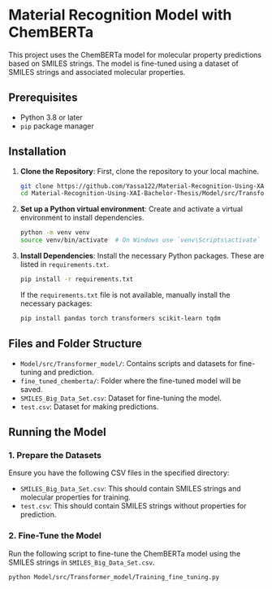 # Material Recognition Model with ChemBERTa

This project uses the ChemBERTa model for molecular property predictions based on SMILES strings. The model is fine-tuned using a dataset of SMILES strings and associated molecular properties.

## Prerequisites

- Python 3.8 or later
- `pip` package manager

## Installation 

1. **Clone the Repository**: First, clone the repository to your local machine.

    ```bash
    git clone https://github.com/Yassa122/Material-Recognition-Using-XAI-Bachelor-Thesis.git
    cd Material-Recognition-Using-XAI-Bachelor-Thesis/Model/src/Transformer_model
    ```

2. **Set up a Python virtual environment**: Create and activate a virtual environment to install dependencies.

    ```bash
    python -m venv venv
    source venv/bin/activate  # On Windows use `venv\Scripts\activate`
    ```

3. **Install Dependencies**: Install the necessary Python packages. These are listed in `requirements.txt`.

    ```bash
    pip install -r requirements.txt
    ```

   If the `requirements.txt` file is not available, manually install the necessary packages:

    ```bash
    pip install pandas torch transformers scikit-learn tqdm
    ```

## Files and Folder Structure

- `Model/src/Transformer_model/`: Contains scripts and datasets for fine-tuning and prediction.
- `fine_tuned_chemberta/`: Folder where the fine-tuned model will be saved.
- `SMILES_Big_Data_Set.csv`: Dataset for fine-tuning the model.
- `test.csv`: Dataset for making predictions.

## Running the Model

### 1. Prepare the Datasets

Ensure you have the following CSV files in the specified directory:

- `SMILES_Big_Data_Set.csv`: This should contain SMILES strings and molecular properties for training.
- `test.csv`: This should contain SMILES strings without properties for prediction.

### 2. Fine-Tune the Model

Run the following script to fine-tune the ChemBERTa model using the SMILES strings in `SMILES_Big_Data_Set.csv`.

```bash
python Model/src/Transformer_model/Training_fine_tuning.py
